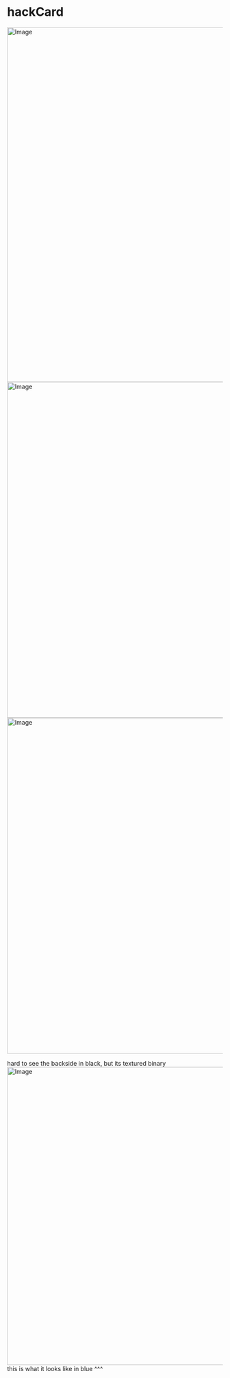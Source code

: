 # hackCard

<img width="1169" height="827" alt="Image" src="https://github.com/user-attachments/assets/0fa17c93-15cb-4409-ae93-f8d8204c90bb" />
<img width="1393" height="783" alt="Image" src="https://github.com/user-attachments/assets/b9433ecd-3e09-4e8a-a3c9-2e063522cd9d" />
<img width="1393" height="783" alt="Image" src="https://github.com/user-attachments/assets/7dba25ca-321e-4a8f-a980-c601031ae65a" />

hard to see the backside in black, but its textured binary
<img width="1268" height="695" alt="Image" src="https://github.com/user-attachments/assets/5f8220f5-0552-40e5-ba3d-9f294a63323d" />
this is what it looks like in blue ^^^

